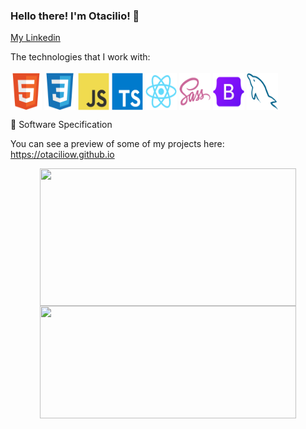### Hello there! I'm Otacilio! 👋

<a href="https://linkedin.com/in/otacilio-dml" target="_blank">My Linkedin</a>

The technologies that I work with:
<br/><br/>
<img align="center" alt="logo-html5" height="60" width="50" src="https://raw.githubusercontent.com/devicons/devicon/master/icons/html5/html5-original.svg">&nbsp;<img align="center" alt="logo-CSS" height="60" width="50" src="https://raw.githubusercontent.com/devicons/devicon/master/icons/css3/css3-original.svg">&nbsp;<img align="center" alt="logo-javascript" height="60" width="50" src="https://github.com/devicons/devicon/blob/master/icons/javascript/javascript-original.svg">&nbsp;<img align="center" alt="logo-typescript" height="60"  width="50" src="https://github.com/devicons/devicon/blob/master/icons/typescript/typescript-original.svg">&nbsp;<img align="center" alt="logo-reactjs" height="60" width="50" src="https://github.com/devicons/devicon/blob/master/icons/react/react-original.svg">&nbsp;<img align="center" alt="logo-sass" height="60" width="50" src="https://github.com/devicons/devicon/blob/master/icons/sass/sass-original.svg">&nbsp;<img align="center" alt="logo-bootstrap" height="60" width="50" src="https://github.com/devicons/devicon/blob/master/icons/bootstrap/bootstrap-original.svg">&nbsp;<img align="center" alt="logo-java" height="60" width="50" src="https://github.com/devicons/devicon/blob/master/icons/mysql/mysql-original.svg">

📃 Software Specification <br>

You can see a preview of some of my projects here: https://otaciliow.github.io

<div align="center">
  <a href="https://github.com/otaciliow">
  <img align="center" height="220em" width="410em" src="https://github-readme-stats.vercel.app/api?username=otaciliow&show_icons=true&theme=tokyonight&include_all_commits=true&count_private=true"/>
  <img align="center" height="180em" width="410em" src="https://github-readme-stats.vercel.app/api/top-langs/?username=otaciliow&layout=compact&langs_count=7&theme=tokyonight"/>
 </div>
<!--
**otaciliow/otaciliow** is a ✨ _special_ ✨ repository because its `README.md` (this file) appears on your GitHub profile.
-->
